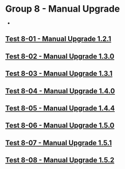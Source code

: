 Group 8 - Manual Upgrade
=======
-
[Test 8-01 - Manual Upgrade 1.2.1](8-01-Manual-Upgrade-1.2.1.md)
-
[Test 8-02 - Manual Upgrade 1.3.0](8-02-Manual-Upgrade-1.3.0.md)
-
[Test 8-03 - Manual Upgrade 1.3.1](8-03-Manual-Upgrade-1.3.1.md)
-
[Test 8-04 - Manual Upgrade 1.4.0](8-04-Manual-Upgrade-1.4.0.md)
-
[Test 8-05 - Manual Upgrade 1.4.4](8-05-Manual-Upgrade-1.4.4.md)
-
[Test 8-06 - Manual Upgrade 1.5.0](8-06-Manual-Upgrade-1.5.0.md)
-
[Test 8-07 - Manual Upgrade 1.5.1](8-07-Manual-Upgrade-1.5.1.md)
-
[Test 8-08 - Manual Upgrade 1.5.2](8-08-Manual-Upgrade-1.5.2.md)
-
